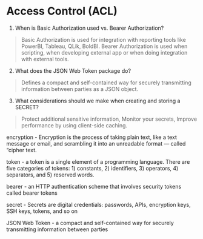  # Access Control (ACL)

1. When is Basic Authorization used vs. Bearer Authorization?
> Basic Authorization is used for integration with reporting tools like PowerBI, Tableau, QLik, BoldBI. Bearer Authorization is used when scripting, when developing external app or when doing integration with external tools.

2. What does the JSON Web Token package do?
> Defines a compact and self-contained way for securely transmitting information between parties as a JSON object.

3. What considerations should we make when creating and storing a SECRET?
> Protect additional sensitive information, Monitor your secrets, Improve performance by using client-side caching.

encryption - Encryption is the process of taking plain text, like a text message or email, and scrambling it into an unreadable format — called “cipher text.

token - a token is a single element of a programming language. There are five categories of tokens: 1) constants, 2) identifiers, 3) operators, 4) separators, and 5) reserved words. 

bearer - an HTTP authentication scheme that involves security tokens called bearer tokens

secret - Secrets are digital credentials: passwords, APIs, encryption keys, SSH keys, tokens, and so on

JSON Web Token - a compact and self-contained way for securely transmitting information between parties
